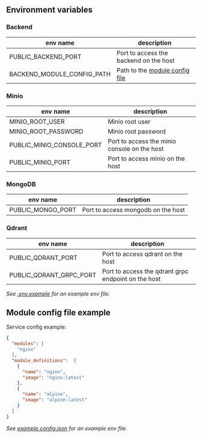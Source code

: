 ## Environment variables

### Backend

| env name                   | description                                                   |
|----------------------------|---------------------------------------------------------------|
| PUBLIC_BACKEND_PORT        | Port to access the backend on the host                        |
| BACKEND_MODULE_CONFIG_PATH | Path to the [module config file](#module-config-file-example) |

### Minio

| env name                  | description                                  |
|---------------------------|----------------------------------------------|
| MINIO_ROOT_USER           | Minio root user                              |
| MINIO_ROOT_PASSWORD       | Minio root password                          |
| PUBLIC_MINIO_CONSOLE_PORT | Port to access the minio console on the host |
| PUBLIC_MINIO_PORT         | Port to access minio on the host             |

### MongoDB

| env name          | description                        |
|-------------------|------------------------------------|
| PUBLIC_MONGO_PORT | Port to access mongodb on the host |

### Qdrant

| env name                | description                                         |
|-------------------------|-----------------------------------------------------|
| PUBLIC_QDRANT_PORT      | Port to access qdrant on the host                   |
| PUBLIC_QDRANT_GRPC_PORT | Port to access the qdrant grpc endpoint on the host |

_See [.env.example](.env.example) for an example env file._

## Module config file example

Service config example:

```json
{
  "modules": [
    "nginx"
  ],
  "module_definitions":  [
    {
      "name": "nginx",
      "image": "nginx:latest"
    },
    {
      "name": "alpine",
      "image": "alpine:latest"
    }
  ]
}
```

_See [example.config.json](example.config.json) for an example env file._
